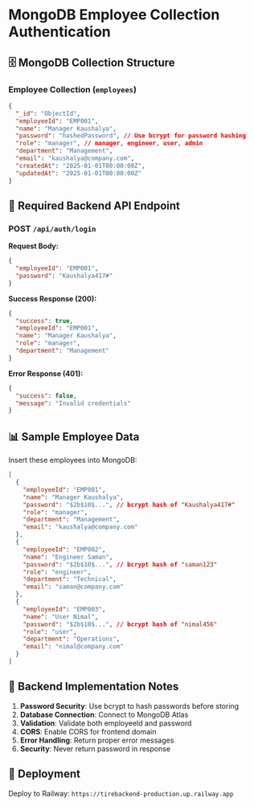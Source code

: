 # MongoDB Employee Collection Authentication

## 🗄️ MongoDB Collection Structure

### Employee Collection (`employees`)
```json
{
  "_id": "ObjectId",
  "employeeId": "EMP001",
  "name": "Manager Kaushalya", 
  "password": "hashedPassword", // Use bcrypt for password hashing
  "role": "manager", // manager, engineer, user, admin
  "department": "Management",
  "email": "kaushalya@company.com",
  "createdAt": "2025-01-01T00:00:00Z",
  "updatedAt": "2025-01-01T00:00:00Z"
}
```

## 🔧 Required Backend API Endpoint

### POST `/api/auth/login`

**Request Body:**
```json
{
  "employeeId": "EMP001",
  "password": "Kaushalya417#"
}
```

**Success Response (200):**
```json
{
  "success": true,
  "employeeId": "EMP001",
  "name": "Manager Kaushalya",
  "role": "manager",
  "department": "Management"
}
```

**Error Response (401):**
```json
{
  "success": false,
  "message": "Invalid credentials"
}
```

## 📊 Sample Employee Data

Insert these employees into MongoDB:
```json
[
  {
    "employeeId": "EMP001",
    "name": "Manager Kaushalya",
    "password": "$2b$10$...", // bcrypt hash of "Kaushalya417#"
    "role": "manager",
    "department": "Management",
    "email": "kaushalya@company.com"
  },
  {
    "employeeId": "EMP002", 
    "name": "Engineer Saman",
    "password": "$2b$10$...", // bcrypt hash of "saman123"
    "role": "engineer",
    "department": "Technical",
    "email": "saman@company.com"
  },
  {
    "employeeId": "EMP003",
    "name": "User Nimal", 
    "password": "$2b$10$...", // bcrypt hash of "nimal456"
    "role": "user",
    "department": "Operations",
    "email": "nimal@company.com"
  }
]
```

## 🔐 Backend Implementation Notes

1. **Password Security**: Use bcrypt to hash passwords before storing
2. **Database Connection**: Connect to MongoDB Atlas
3. **Validation**: Validate both employeeId and password
4. **CORS**: Enable CORS for frontend domain
5. **Error Handling**: Return proper error messages
6. **Security**: Never return password in response

## 🚀 Deployment

Deploy to Railway: `https://tirebackend-production.up.railway.app`
